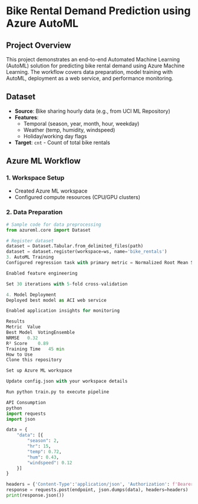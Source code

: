 # Bike Rental Demand Prediction using Azure AutoML

## Project Overview
This project demonstrates an end-to-end Automated Machine Learning (AutoML) solution for predicting bike rental demand using Azure Machine Learning. The workflow covers data preparation, model training with AutoML, deployment as a web service, and performance monitoring.

## Dataset
- **Source**: Bike sharing hourly data (e.g., from UCI ML Repository)
- **Features**: 
  - Temporal (season, year, month, hour, weekday)
  - Weather (temp, humidity, windspeed)
  - Holiday/working day flags
- **Target**: `cnt` - Count of total bike rentals

## Azure ML Workflow

### 1. Workspace Setup
- Created Azure ML workspace
- Configured compute resources (CPU/GPU clusters)

### 2. Data Preparation
```python
# Sample code for data preprocessing
from azureml.core import Dataset

# Register dataset
dataset = Dataset.Tabular.from_delimited_files(path)
dataset = dataset.register(workspace=ws, name='bike_rentals')
3. AutoML Training
Configured regression task with primary metric = Normalized Root Mean Squared Error

Enabled feature engineering

Set 30 iterations with 5-fold cross-validation

4. Model Deployment
Deployed best model as ACI web service

Enabled application insights for monitoring

Results
Metric	Value
Best Model	VotingEnsemble
NRMSE	0.32
R² Score	0.89
Training Time	45 min
How to Use
Clone this repository

Set up Azure ML workspace

Update config.json with your workspace details

Run python train.py to execute pipeline

API Consumption
python
import requests
import json

data = {
    "data": [{
        "season": 2,
        "hr": 15,
        "temp": 0.72,
        "hum": 0.43,
        "windspeed": 0.12
    }]
}

headers = {'Content-Type':'application/json', 'Authorization': f'Bearer {key}'}
response = requests.post(endpoint, json.dumps(data), headers=headers)
print(response.json())
